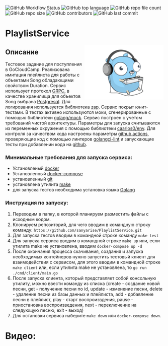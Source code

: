 ![GitHub Workflow Status](https://img.shields.io/github/actions/workflow/status/sanyarise/PlaylistService/golangci-lint.yml)
![GitHub top language](https://img.shields.io/github/languages/top/sanyarise/PlaylistService)
![GitHub repo file count](https://img.shields.io/github/directory-file-count/sanyarise/PlaylistService)
![GitHub repo size](https://img.shields.io/github/repo-size/sanyarise/PlaylistService)
![GitHub contributors](https://img.shields.io/github/contributors/sanyarise/PlaylistService)
![GitHub last commit](https://img.shields.io/github/last-commit/sanyarise/PlaylistService)
# PlaylistService

<img align="right" width="50%" src="./images/image.png">

## Описание

Тестовое задание для поступления в GoCloudCamp. Реализована имитация плейлиста для работы с объектами Song обладающими свойством Duration. Сервис использует протокол [GRPC](https://grpc.io/), в качестве хранилища для объектов Song выбрана [Postgresql](https://www.postgresql.org/). Для логирования используется библиотека [zap](https://github.com/uber-go/zap). Сервис покрыт юнит-тестами. В тестах активно используются моки, сгенерированные с помощью библиотеки [golang/mock](https://github.com/golang/mock). Сервис построен с учетом требований чистой архитектуры. Параметры для запуска считываются из переменных окружения с помощью библиотеки [caarlos0/env](https://github.com/caarlos0/env). Для контроля за качеством кода настроены параметры [github actions](https://docs.github.com/en/actions), проверяющие код с помощью линтеров [golangci-lint](https://github.com/golangci/golangci-lint) и запускающие тесты при добавлении кода на [github](https://github.com).

### Минимальные требования для запуска сервиса:
- Установленый [docker](https://docs.docker.com/engine/install/)
- Установленный [docker-compose](https://docs.docker.com/compose/install/)
- установленный [git](https://git-scm.com/book/en/v2/Getting-Started-Installing-Git?source=post_page---------------------------)
- установлена утилита [make](https://habr.com/ru/post/211751/)
- для запуска тестов необходима установка языка [Golang](https://go.dev/doc/install)

### Инструкция по запуску:
1. Переходим в папку, в которой планируем разместить файлы с исходным кодом.
2. Клонируем репозиторий, для чего вводим в командную строку команду: ```https://github.com/sanyarise/PlaylistService.git```
3. Для запуска тестов вводим в командной строке команду ```make test```
4. Для запуска сервиса вводим в командной строке ```make up``` или, если утилита make не установлена, вводим ```docker-compose up -d```
5. После окончания процесса скачивания, создания и запуска необходимых контейнеров нужно запустить тестовый клиент для взаимодействия с сервисом, для этого вводим в командной строке ```make client``` или, если утилита make не установлена, то ```go run ./cmd/client/main.go```
6. После запуска клиента, который представляет собой консольную утилиту, можно ввести команду из списка (create - создание новой песни, get - получение песни по id, update - изменение песни, delete - удаление песни из базы данных и плейлиста, add - добавление песни в плейлист, play - старт воспроизвдения, pause - приостановка воспроизведения, next - переключение на следующую песню, exit - выход)
7. Для остановки сервиса наберите ```make down``` или ```docker-compose down```.

# Видео:

